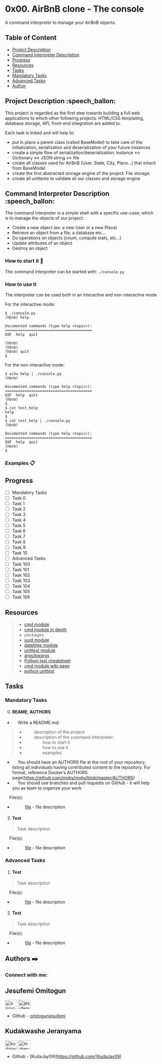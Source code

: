 # 0x00. AirBnB clone - The console
A command interpreter to manage your AirBnB objects.

## Table of Content
- [Project Description](#project-description)
- [Command Interpreter Description](#command-interpreter-description)
- [Progress](#progress)
- [Resources](#resources)
- [Tasks](#tasks)
 - [Mandatory Tasks](#mandatory-tasks)
 - [Advanced Tasks](#advanced-tasks)
- [Author](#author)

## Project Description :speech_ballon:
This project is regarded as the first step towards building a full web applications to which other following projects: HTML/CSS templating, database storage, API, front-end integration are added to.

Each task is linked and will help to:
- put in place a parent class (called BaseModel) to take care of the initialization, serialization and deserialization of your future instances
- create a simple flow of serialization/deserialization: Instance <-> Dictionary <-> JSON string <-> file
- create all classes used for AirBnB (User, State, City, Place…) that inherit from BaseModel
- create the first abstracted storage engine of the project: File storage.
- create all unittests to validate all our classes and storage engine

## Command Interpreter Description :speech_ballon:
The command interpreter is a simple shell with a specific use-case; which is to manage the objects of our project:
- Create a new object (ex: a new User or a new Place)
- Retrieve an object from a file, a database etc…
- Do operations on objects (count, compute stats, etc…)
- Update attributes of an object
- Destroy an object
### How to start it :running:
The command interpreter can be started with:
`./console.py`
### How to use it
The interpreter can be used both in an interactive and non-interactive mode

For the interactive mode:
```
$ ./console.py
(hbnb) help

Documented commands (type help <topic>):
========================================
EOF  help  quit

(hbnb)
(hbnb)
(hbnb) quit
$
```

For the non-interactive mode:
```
$ echo help | ./console.py
(hbnb)

Documented commands (type help <topic>):
========================================
EOF  help  quit
(hbnb)
$
$ cat test_help
help
$
$ cat test_help | ./console.py
(hbnb)

Documented commands (type help <topic>):
========================================
EOF  help  quit
(hbnb)
$
```
### Examples :clipboard:

## Progress
- [ ] Mandatory Tasks
 - [ ] Task 0
 - [ ] Task 1
 - [ ] Task 2
 - [ ] Task 3
 - [ ] Task 4
 - [ ] Task 5
 - [ ] Task 6
 - [ ] Task 7
 - [ ] Task 8
 - [ ] Task 9
 - [ ] Task 10
- [ ] Advanced Tasks
 - [ ] Task 100
 - [ ] Task 101
 - [ ] Task 102
 - [ ] Task 103
 - [ ] Task 104
 - [ ] Task 105
 - [ ] Task 106

## Resources
> - [cmd module](https://docs.python.org/3.8/library/cmd.html)
> - [cmd module in depth](http://pymotw.com/2/cmd/)
> - packages
> - [uuid module](https://docs.python.org/3.8/library/uuid.html)
> - [datetime module](https://docs.python.org/3.8/library/datetime.html)
> - [unittest module](https://docs.python.org/3.8/library/unittest.html#module-unittest)
> - [args/kwargs](https://www.digitalocean.com/community/tutorials/how-to-use-args-and-kwargs-in-python-3)
> - [Python test cheatsheet](https://www.pythonsheets.com/notes/python-tests.html)
> - [cmd module wiki page](https://wiki.python.org/moin/CmdModule)
> - [python unittest](https://realpython.com/python-testing/)

## Tasks
### Mandatory Tasks
0. #### REAME, AUTHORS
- &emsp; Write a README.md:
> - &emsp;&emsp; description of the project
> - &emsp;&emsp; description of the command interpreter:
> - &emsp;&emsp;&emsp;&emsp; how to start it
> - &emsp;&emsp;&emsp;&emsp; how to use it
> - &emsp;&emsp;&emsp;&emsp; examples
- &emsp; You should have an AUTHORS file at the root of your repository, listing all individuals having contributed content to the repository. For format, reference Docker’s AUTHORS page(https://github.com/moby/moby/blob/master/AUTHORS)
- &emsp; You should use branches and pull requests on GitHub - it will help you as team to organize your work

&emsp;File(s):
- &emsp;&emsp;&emsp;[file]() - file description
2. #### Test
> Task description

&emsp;File(s):
- &emsp;&emsp;&emsp;[file]() - file description

### Advanced Tasks
1. #### Test
> Task description

&emsp;File(s):
- &emsp;&emsp;&emsp;[file]() - file description
2. #### Test
> Task description

&emsp;File(s):
- &emsp;&emsp;&emsp;[file]() - file description

## Authors :black_nib:

<h3 align="left">Connect with me:</h3>

## Jesufemi Omitogun

<p align="left">
<a href="https://twitter.com/omixcreative" target="blank"><img align="center" src="https://raw.githubusercontent.com/rahuldkjain/github-profile-readme-generator/master/src/images/icons/Social/twitter.svg" alt="omixcreative" height="30" width="40" /></a>
<a href="https://linkedin.com/in/jesufemi omitogun" target="blank"><img align="center" src="https://raw.githubusercontent.com/rahuldkjain/github-profile-readme-generator/master/src/images/icons/Social/linked-in-alt.svg" alt="jesufemi omitogun" height="30" width="40" /></a>
</p>

- Github - [omitogunjesufemi](https://github.com/omitogunjesufemi)

## Kudakwashe Jeranyama

<p align="left">
<a href="https://twitter.com/kudajay09" target="blank"><img align="center" src="https://raw.githubusercontent.com/rahuldkjain/github-profile-readme-generator/master/src/images/icons/Social/twitter.svg" alt="kudajay09" height="30" width="40" /></a>
<a href="https://linkedin.com/in/makeo _lowkey_" target="blank"><img align="center" src="https://raw.githubusercontent.com/rahuldkjain/github-profile-readme-generator/master/src/images/icons/Social/linked-in-alt.svg" alt="makeo _lowkey_" height="30" width="40" /></a>
</p>

- Github - [KudaJay09](https://github.com/(KudaJay09)